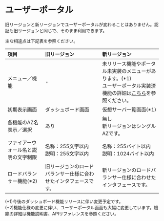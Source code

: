 # ユーザーポータル

旧リージョンと新リージョンでユーザーポータルが変わることはありません。認証も旧リージョンと同じで、そのまま利用できます。

主な相違点は下記表を参照ください。

| 項目                                 | 旧リージョン                                                     | 新リージョン                                                                                                                               |
|:-------------------------------------|:-----------------------------------------------------------------|:-------------------------------------------------------------------------------------------------------------------------------------------|
| メニュー／機能                       | -                                                                | 未リリース機能やポータル未実装のメニューがあります。(*1)<br />ユーザーポータル実装済機能の詳細は[こちら](functiontable.md)を参照ください。 |
| 初期表示画面                         | ダッシュボード画面                                               | 仮想サーバ一覧画面(*1)                                                                                                                     |
| 各機能のAZ名表示／選択               | あり                                                             | 無し<br />新リージョンはシングルAZです。                                                                                                   |
| ファイアーウォール名と説明の文字制限 | 名称：255文字以内<br />説明：255文字以内                         | 名称：255バイト以内<br />説明：1024バイト以内                                                                                              |
| ロードバランサー機能(*2)             | 旧リージョンのロードバランサー仕様に合わせたインタフェースです。 | 新リージョンのロードバランサー仕様に合わせたインタフェースです。                                                                           |

(*1)今後のダッシュボード機能リリースに伴い変更予定です。  
(*2)機能仕様の変更に伴い、ユーザーポータル画面も大幅に変更しています。機能の詳細は機能説明書、APIリファレンスを参照ください。
